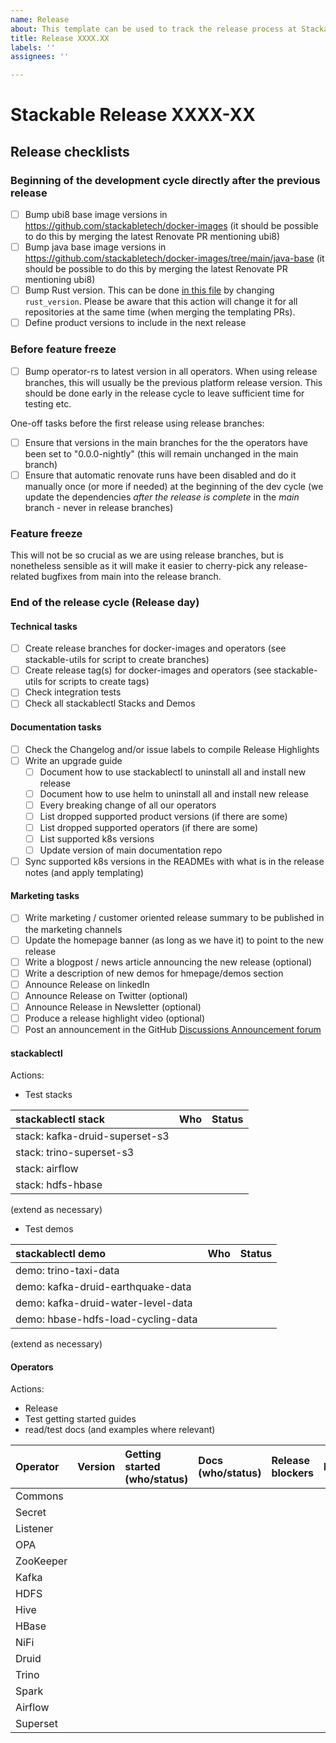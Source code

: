 ```yaml
---
name: Release
about: This template can be used to track the release process at Stackable
title: Release XXXX.XX
labels: ''
assignees: ''

---
```


# Stackable Release XXXX-XX

## Release checklists

### Beginning of the development cycle directly after the previous release

- [ ] Bump ubi8 base image versions in https://github.com/stackabletech/docker-images (it should be possible to do this by merging the latest Renovate PR mentioning ubi8)
- [ ] Bump java base image versions in https://github.com/stackabletech/docker-images/tree/main/java-base (it should be possible to do this by merging the latest Renovate PR mentioning ubi8)
- [ ] Bump Rust version. This can be done [in this file](https://github.com/stackabletech/operator-templating/blob/main/repositories.yaml) by changing `rust_version`. Please be aware that this action will change it for all repositories at the same time (when merging the templating PRs).
- [ ] Define product versions to include in the next release

### Before feature freeze

- [ ] Bump operator-rs to latest version in all operators. When using release branches, this will usually be the previous platform release version. This should be done early in the release cycle to leave sufficient time for testing etc.

One-off tasks before the first release using release branches:

- [ ] Ensure that versions in the main branches for the the operators have been set to "0.0.0-nightly" (this will remain unchanged in the main branch)
- [ ] Ensure that automatic renovate runs have been disabled and do it manually once (or more if needed) at the beginning of the dev cycle (we update the dependencies *after the release is complete* in the *main* branch - never in release branches)

### Feature freeze

This will not be so crucial as we are using release branches, but is nonetheless sensible as it will make it easier to cherry-pick any release-related bugfixes from main into the release branch.

### End of the release cycle (Release day)

#### Technical tasks
- [ ] Create release branches for docker-images and operators (see stackable-utils for script to create branches)
- [ ] Create release tag(s) for docker-images and operators (see stackable-utils for scripts to create tags)
- [ ] Check integration tests
- [ ] Check all stackablectl Stacks and Demos

#### Documentation tasks
- [ ] Check the Changelog and/or issue labels to compile Release Highlights
- [ ] Write an upgrade guide
  - [ ] Document how to use stackablectl to uninstall all and install new release
  - [ ] Document how to use helm to uninstall all and install new release
  - [ ] Every breaking change of all our operators
  - [ ] List dropped supported product versions (if there are some)
  - [ ] List dropped supported operators (if there are some)
  - [ ] List supported k8s versions
  - [ ] Update version of main documentation repo
- [ ] Sync supported k8s versions in the READMEs with what is in the release notes (and apply templating)

#### Marketing tasks
- [ ] Write marketing / customer oriented release summary to be published in the marketing channels
- [ ] Update the homepage banner (as long as we have it) to point to the new release
- [ ] Write a blogpost / news article announcing the new release (optional)
- [ ] Write a description of new demos for hmepage/demos section
- [ ] Announce Release on linkedIn
- [ ] Announce Release on Twitter (optional)
- [ ] Announce Release in Newsletter (optional)
- [ ] Produce a release highlight video (optional)
- [ ] Post an announcement in the GitHub [Discussions Announcement forum](https://github.com/stackabletech/community/discussions/categories/announcements)

#### stackablectl

Actions:
* Test stacks

| stackablectl stack | Who | Status |
| :--- | :--- | :--- |
| stack: kafka-druid-superset-s3 |  |  |
| stack: trino-superset-s3 | |  |
| stack: airflow | |  |
| stack: hdfs-hbase | | |
(extend as necessary)

* Test demos

| stackablectl demo | Who | Status |
| :--- | :--- | :--- |
| demo: trino-taxi-data | | |
| demo: kafka-druid-earthquake-data | ||
| demo: kafka-druid-water-level-data | | |
| demo: hbase-hdfs-load-cycling-data | | |
(extend as necessary)

#### Operators

Actions:
* Release
* Test getting started guides
* read/test docs (and examples where relevant)

| Operator  | Version | Getting started (who/status) | Docs (who/status) | Release blockers | PR  |
| :--- | :---: | :--- | :--- | :--- | :--- |
| Commons   |         |                              |                   |                  |     |
| Secret    |         |                              |                   |                  |     |
| Listener  |         |                              |                   |                  |     |
| OPA       |         |                              |                   |                  |     |
| ZooKeeper |         |                              |                   |                  |     |
| Kafka     |         |                              |                   |                  |     |
| HDFS      |         |                              |                   |                  |     |
| Hive      |         |                              |                   |                  |     |
| HBase     |         |                              |                   |                  |     |
| NiFi      |         |                              |                   |                  |     |
| Druid     |         |                              |                   |                  |     |
| Trino     |         |                              |                   |                  |     |
| Spark     |         |                              |                   |                  |     |
| Airflow   |         |                              |                   |                  |     |
| Superset  |         |                              |                   |                  |     |
